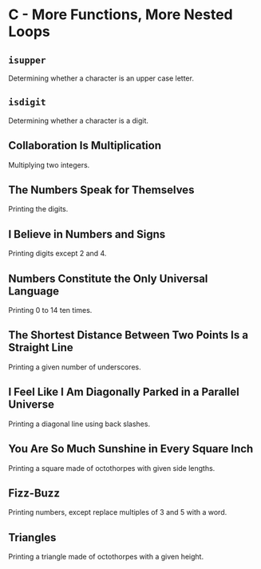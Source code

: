 # C - More Functions, More Nested Loops

## `isupper`
Determining whether a character is an upper case letter.

## `isdigit`
Determining whether a character is a digit.

## Collaboration Is Multiplication
Multiplying two integers.

## The Numbers Speak for Themselves
Printing the digits.

## I Believe in Numbers and Signs
Printing digits except 2 and 4.

## Numbers Constitute the Only Universal Language
Printing 0 to 14 ten times.

## The Shortest Distance Between Two Points Is a Straight Line
Printing a given number of underscores.

## I Feel Like I Am Diagonally Parked in a Parallel Universe
Printing a diagonal line using back slashes.

## You Are So Much Sunshine in Every Square Inch
Printing a square made of octothorpes with given side lengths.

## Fizz-Buzz
Printing numbers, except replace multiples of 3 and 5 with a word.

## Triangles
Printing a triangle made of octothorpes with a given height.
